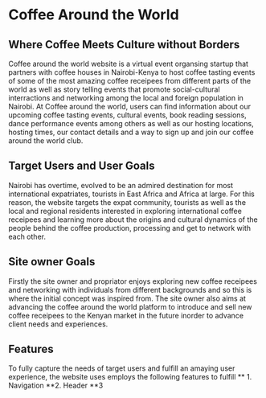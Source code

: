# Coffee Around the World
## Where Coffee Meets Culture without Borders

Coffee around the world website is a virtual event organsing startup that partners with coffee houses in Nairobi-Kenya to host coffee tasting events of some of the most amazing coffee receipees from different parts of the world as well as story telling events that promote social-cultural interractions and networking among the local and foreign population in Nairobi. At Coffee around the world, users can find information about our upcoming coffee tasting events, cultural events, book reading sessions, dance performance events among others as well as our hosting locations, hosting times, our contact details and a way to sign up and join our coffee around the world club.

## Target Users and User Goals
Nairobi has overtime, evolved to be an admired destination for most international expatriates, tourists in East Africa and Africa at large. For this reason, the website targets the expat community, tourists as well as the local and regional residents interested in exploring international coffee receipees and learning more about the origins and cultural dynamics of the people behind the coffee production, processing and get to network with each other. 

## Site owner Goals
Firstly  the site owner and propriator enjoys exploring new coffee receipees and networking with individuals from different backgrounds and so this is where the initial concept was inspired from. The site owner also aims at advancing the coffee around the world platform to introduce and sell new coffee receipees to the Kenyan market in the future inorder to advance client needs and experiences.

## Features
To fully capture the needs of target users and fulfill an amaying user experience, the website uses employs the following features to fulfill
** 1. Navigation
**2. Header
**3